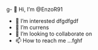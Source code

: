 g- 👋 Hi, I’m @EnzoR91
- 👀 I’m interested dfgdfgdf
- 🌱 I’m currens 
- 💞️ I’m looking to collaborate on
- 📫 How to reach me ...fghf

<!---
EnzoR91/EnzoR91 is a ✨ special ✨ repository because its `README.md` (this file) appears on your GitHub profile.
You can click the Preview link to take a look at your changes.
--->

